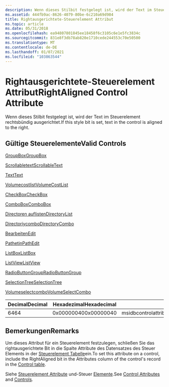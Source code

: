 ```yaml
---
description: Wenn dieses Stilbit festgelegt ist, wird der Text im Steuerelement rechtsbündig ausgerichtet.
ms.assetid: 444fb9ac-8626-4079-80be-6c210a69d984
title: Rightausgerichtete-Steuerelement Attribut
ms.topic: article
ms.date: 05/31/2018
ms.openlocfilehash: ea94807801845ee18458f6c3105c6e1e5fc3834c
ms.sourcegitcommit: 831e8f3db78ab820e1710cede244553c70e50500
ms.translationtype: MT
ms.contentlocale: de-DE
ms.lasthandoff: 01/07/2021
ms.locfileid: "103863544"
---
```

# <a name="rightaligned-control-attribute"></a><span data-ttu-id="7146a-103">Rightausgerichtete-Steuerelement Attribut</span><span class="sxs-lookup"><span data-stu-id="7146a-103">RightAligned Control Attribute</span></span>

<span data-ttu-id="7146a-104">Wenn dieses Stilbit festgelegt ist, wird der Text im Steuerelement rechtsbündig ausgerichtet.</span><span class="sxs-lookup"><span data-stu-id="7146a-104">If this style bit is set, text in the control is aligned to the right.</span></span>

## <a name="valid-controls"></a><span data-ttu-id="7146a-105">Gültige Steuerelemente</span><span class="sxs-lookup"><span data-stu-id="7146a-105">Valid Controls</span></span>

[<span data-ttu-id="7146a-106">GroupBox</span><span class="sxs-lookup"><span data-stu-id="7146a-106">GroupBox</span></span>](groupbox-control.md)

 

[<span data-ttu-id="7146a-107">Scrollabletext</span><span class="sxs-lookup"><span data-stu-id="7146a-107">ScrollableText</span></span>](scrollabletext-control.md)

 

[<span data-ttu-id="7146a-108">Text</span><span class="sxs-lookup"><span data-stu-id="7146a-108">Text</span></span>](text-control.md)

 

[<span data-ttu-id="7146a-109">Volumecostlist</span><span class="sxs-lookup"><span data-stu-id="7146a-109">VolumeCostList</span></span>](volumecostlist-control.md)

 

[<span data-ttu-id="7146a-110">CheckBox</span><span class="sxs-lookup"><span data-stu-id="7146a-110">CheckBox</span></span>](checkbox-control.md)

 

[<span data-ttu-id="7146a-111">ComboBox</span><span class="sxs-lookup"><span data-stu-id="7146a-111">ComboBox</span></span>](combobox-control.md)

 

[<span data-ttu-id="7146a-112">Directoren auflisten</span><span class="sxs-lookup"><span data-stu-id="7146a-112">DirectoryList</span></span>](directorylist-control.md)

 

[<span data-ttu-id="7146a-113">Directoriycombo</span><span class="sxs-lookup"><span data-stu-id="7146a-113">DirectoryCombo</span></span>](directorycombo-control.md)

 

[<span data-ttu-id="7146a-114">Bearbeiten</span><span class="sxs-lookup"><span data-stu-id="7146a-114">Edit</span></span>](edit-control.md)

 

[<span data-ttu-id="7146a-115">Pathetin</span><span class="sxs-lookup"><span data-stu-id="7146a-115">PathEdit</span></span>](pathedit-control.md)

 

[<span data-ttu-id="7146a-116">ListBox</span><span class="sxs-lookup"><span data-stu-id="7146a-116">ListBox</span></span>](listbox-control.md)

 

[<span data-ttu-id="7146a-117">ListView</span><span class="sxs-lookup"><span data-stu-id="7146a-117">ListView</span></span>](listview-control.md)

 

[<span data-ttu-id="7146a-118">RadioButtonGroup</span><span class="sxs-lookup"><span data-stu-id="7146a-118">RadioButtonGroup</span></span>](radiobuttongroup-control.md)

 

[<span data-ttu-id="7146a-119">SelectionTree</span><span class="sxs-lookup"><span data-stu-id="7146a-119">SelectionTree</span></span>](selectiontree-control.md)

 

[<span data-ttu-id="7146a-120">Volumeselectcombo</span><span class="sxs-lookup"><span data-stu-id="7146a-120">VolumeSelectCombo</span></span>](volumeselectcombo-control.md)



| <span data-ttu-id="7146a-121">Decimal</span><span class="sxs-lookup"><span data-stu-id="7146a-121">Decimal</span></span> | <span data-ttu-id="7146a-122">Hexadezimal</span><span class="sxs-lookup"><span data-stu-id="7146a-122">Hexadecimal</span></span> | <span data-ttu-id="7146a-123">BESCHREIBUNG</span><span class="sxs-lookup"><span data-stu-id="7146a-123">Description</span></span>                        |
|---------|-------------|------------------------------------|
| <span data-ttu-id="7146a-124">64</span><span class="sxs-lookup"><span data-stu-id="7146a-124">64</span></span>      | <span data-ttu-id="7146a-125">0x00000040</span><span class="sxs-lookup"><span data-stu-id="7146a-125">0x00000040</span></span>  | <span data-ttu-id="7146a-126">msidbcontrolattributesrightausgerichteten</span><span class="sxs-lookup"><span data-stu-id="7146a-126">msidbControlAttributesRightAligned</span></span> |



 

## <a name="remarks"></a><span data-ttu-id="7146a-127">Bemerkungen</span><span class="sxs-lookup"><span data-stu-id="7146a-127">Remarks</span></span>

<span data-ttu-id="7146a-128">Um dieses Attribut für ein Steuerelement festzulegen, schließen Sie das rightausgerichtete Bit in die Spalte Attribute des Datensatzes des Steuer Elements in der [Steuerelement Tabelle](control-table.md)ein.</span><span class="sxs-lookup"><span data-stu-id="7146a-128">To set this attribute on a control, include the RightAligned bit in the Attributes column of the control's record in the [Control table](control-table.md).</span></span>

<span data-ttu-id="7146a-129">Siehe [Steuerelement Attribute](control-attributes.md) und-Steuer [Elemente](controls.md).</span><span class="sxs-lookup"><span data-stu-id="7146a-129">See [Control Attributes](control-attributes.md) and [Controls](controls.md).</span></span>

 

 



